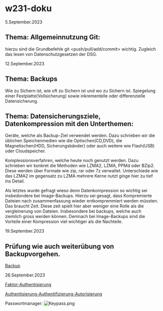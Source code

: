 # w231-doku

5.September.2023

## Thema: Allgemeinnutzung Git:
hierzu sind die Grundbefehle git <push/pull/add/commit> wichtig.
Zugleich das lesen von Datenschutzgesetzen der DSG.

12.September.2023

## Thema: Backups

Wie zu Sichern ist, wie oft zu Sichern ist und wo zu Sichern ist.
Spiegelung einer Festplatte(Vollsicherung) sowie inkrementelle oder differenzielle Datensicherung.



## Thema: Datensicherungsziele, Datenkompression mit den Unterthemen:

Geräte, welche als Backup-Ziel verwendet werden. Dazu schrieben wir die üblichen Speichenmedien wie die Optischen(CD,DVD),
die Magnetischen(HDD, Sicherungsbänder) oder auch weitere wie Flash(USB) oder Cloudspeicher.

Komplessionsverfahren, welche heute noch genutzt werden. Dazu schrieben wir konkret die Methoden wie LZMA2, LZMA, PPMd oder BZip2. Diese werden über Formate wie zip, rar oder 7z verwaltet. Unterschiede wie das LZMA2 im gegensatz zu LZMA mehrere Kerne nutzt ginge hier zu tief ins Detail.

Als letztes wurde gefragt wieso denn Datenkompression so wichtig sei insbedondere bei Image-Backups. Hierzu sei gesagt, dass
Kompremierte Dateien nach zusammenfassung wieder entkompremmiert werden müssten. Das braucht Zeit. Diese zeit spielt hier aber weniger eine Rolle als die vergleinerung von Dateien. Insbesondere bei backups, welche auch ziemlich gross werden können. Demnach bei Image-Backups sind die Vorteile einer Kompression viel wichtiger als die Nachteile.


19.September.2023
## Prüfung wie auch weiterübung von Backupvorgehen.
[Backup](backup.md)


26.September.2023

[Faktor-Authentisierung](Faktor-Authentisierung.md)

[Authentisierung-Authentifizierung-Autorisierung](Authentisierung-Authentifizierung-Autorisierung.md)

Passwortmanager:
![Keypass.png](https://github.com/MaxHD00/w231-doku/assets/31143468/3a883b93-6d95-47fa-b41c-7711f9098a89)